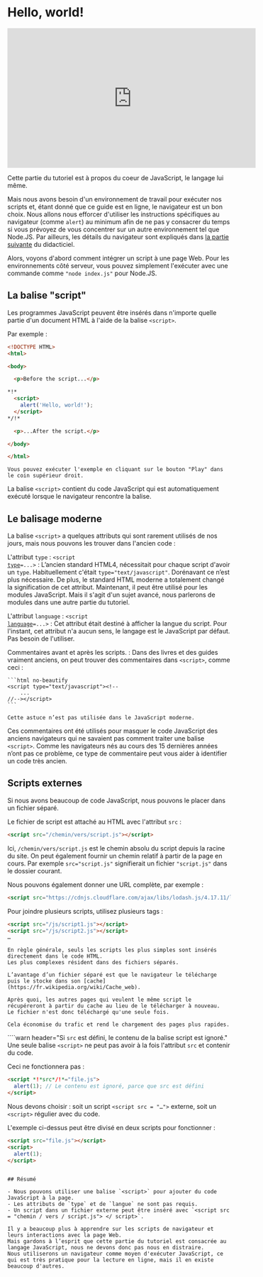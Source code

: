 # Hello, world!

<iframe width="560" height="315" src="https://www.youtube.com/embed/0WS0zqhT5fM" title="YouTube video player" frameborder="0" allow="accelerometer; autoplay; clipboard-write; encrypted-media; gyroscope; picture-in-picture" allowfullscreen></iframe>

Cette partie du tutoriel est à propos du coeur de JavaScript, le langage lui même.

Mais nous avons besoin d'un environnement de travail pour exécuter nos scripts et, étant donné que ce guide est en ligne, le navigateur est un bon choix.
Nous allons nous efforcer d'utiliser les instructions spécifiques au navigateur (comme `alert`) au minimum afin de ne pas y consacrer du temps si vous prévoyez de vous concentrer sur un autre environnement tel que Node.JS.
Par ailleurs, les détails du navigateur sont expliqués dans [la partie suivante](/ui) du didacticiel.

Alors, voyons d'abord comment intégrer un script à une page Web.
Pour les environnements côté serveur, vous pouvez simplement l'exécuter avec une commande comme `"node index.js"` pour Node.JS.

## La balise "script"

Les programmes JavaScript peuvent être insérés dans n'importe quelle partie d'un document HTML à l'aide de la balise `<script>`.

Par exemple :

```html run height=100
<!DOCTYPE HTML>
<html>

<body>

  <p>Before the script...</p>

*!*
  <script>
    alert('Hello, world!');
  </script>
*/!*

  <p>...After the script.</p>

</body>

</html>
```

```online
Vous pouvez exécuter l'exemple en cliquant sur le bouton "Play" dans le coin supérieur droit.
```

La balise `<script>` contient du code JavaScript qui est automatiquement exécuté lorsque le navigateur rencontre la balise.

## Le balisage moderne

La balise `<script>` a quelques attributs qui sont rarement utilisés de nos jours, mais nous pouvons les trouver dans l'ancien code :

 L'attribut `type` : <code>&lt;script <u>type</u>=...&gt;</code>
: L’ancien standard HTML4, nécessitait pour chaque script d'avoir un `type`.
Habituellement c'était `type="text/javascript"`.
Dorénavant ce n’est plus nécessaire.
De plus, le standard HTML moderne a totalement changé la signification de cet attribut.
Maintenant, il peut être utilisé pour les modules JavaScript.
Mais il s'agit d'un sujet avancé, nous parlerons de modules dans une autre partie du tutoriel.

 L'attribut `language` : <code>&lt;script <u>language</u>=...&gt;</code>
: Cet attribut était destiné à afficher la langue du script.
Pour l'instant, cet attribut n'a aucun sens, le langage est le JavaScript par défaut.
Pas besoin de l'utiliser.

Commentaires avant et après les scripts.
: Dans des livres et des guides vraiment anciens, on peut trouver des commentaires dans `<script>`, comme ceci :

    ```html no-beautify
    <script type="text/javascript"><!--
        ...
    //--></script>
    ```

    Cette astuce n’est pas utilisée dans le JavaScript moderne.
Ces commentaires ont été utilisés pour masquer le code JavaScript des anciens navigateurs qui ne savaient pas comment traiter une balise `<script>`.
Comme les navigateurs nés au cours des 15 dernières années n’ont pas ce problème, ce type de commentaire peut vous aider à identifier un code très ancien.

## Scripts externes

Si nous avons beaucoup de code JavaScript, nous pouvons le placer dans un fichier séparé.

Le fichier de script est attaché au HTML avec l'attribut `src` :

```html
<script src="/chemin/vers/script.js"></script>
```

Ici, `/chemin/vers/script.js` est le chemin absolu du script depuis la racine du site.
On peut également fournir un chemin relatif à partir de la page en cours.
Par exemple `src="script.js"` signifierait un fichier `"script.js"` dans le dossier courant.

Nous pouvons également donner une URL complète, par exemple :

```html
<script src="https://cdnjs.cloudflare.com/ajax/libs/lodash.js/4.17.11/lodash.js"></script>
```

Pour joindre plusieurs scripts, utilisez plusieurs tags :

```html
<script src="/js/script1.js"></script>
<script src="/js/script2.js"></script>
…
```

```smart
En règle générale, seuls les scripts les plus simples sont insérés directement dans le code HTML.
Les plus complexes résident dans des fichiers séparés.

L’avantage d’un fichier séparé est que le navigateur le télécharge puis le stocke dans son [cache](https://fr.wikipedia.org/wiki/Cache_web).

Après quoi, les autres pages qui veulent le même script le récupéreront à partir du cache au lieu de le télécharger à nouveau.
Le fichier n'est donc téléchargé qu'une seule fois.

Cela économise du trafic et rend le chargement des pages plus rapides.
```

````warn header="Si `src` est défini, le contenu de la balise script est ignoré."
Une seule balise `<script>` ne peut pas avoir à la fois l'attribut `src` et contenir du code.

Ceci ne fonctionnera pas :

```html
<script *!*src*/!*="file.js">
  alert(1); // Le contenu est ignoré, parce que src est défini
</script>
```

Nous devons choisir : soit un script `<script src = "…">` externe, soit un `<script>` régulier avec du code.

L'exemple ci-dessus peut être divisé en deux scripts pour fonctionner :

```html
<script src="file.js"></script>
<script>
  alert(1);
</script>
```
````

## Résumé

- Nous pouvons utiliser une balise `<script>` pour ajouter du code JavaScript à la page.
- Les attributs de `type` et de `langue` ne sont pas requis.
- Un script dans un fichier externe peut être inséré avec `<script src = "chemin / vers / script.js"> </ script>`.

Il y a beaucoup plus à apprendre sur les scripts de navigateur et leurs interactions avec la page Web.
Mais gardons à l’esprit que cette partie du tutoriel est consacrée au langage JavaScript, nous ne devons donc pas nous en distraire.
Nous utiliserons un navigateur comme moyen d'exécuter JavaScript, ce qui est très pratique pour la lecture en ligne, mais il en existe beaucoup d'autres.